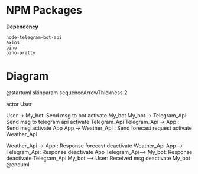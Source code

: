 # NPM Packages

**Dependency**

    node-telegram-bot-api
    axios
    pino
    pino-pretty

# Diagram

@startuml
skinparam sequenceArrowThickness 2

actor User

User -> My_bot: Send msg to bot
activate My_bot
My_bot -> Telegram_Api: Send msg to telegram api
activate Telegram_Api
Telegram_Api -> App : Send msg
activate App
App -> Weather_Api : Send forecast request
activate Weather_Api

Weather_Api--> App : Response forecast
deactivate Weather_Api
App--> Telegram_Api: Response
deactivate App
Telegram_Api--> My_bot: Response
deactivate Telegram_Api
My_bot --> User: Received msg
deactivate My_bot
@enduml

